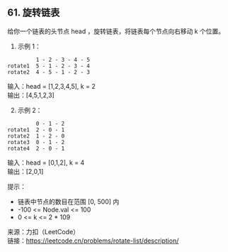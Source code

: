 ## 61. 旋转链表

给你一个链表的头节点 head ，旋转链表，将链表每个节点向右移动 k 个位置。

1. 示例 1：

```
         1 - 2 - 3 - 4 - 5
rotate1  5 - 1 - 2 - 3 - 4
rotate2  4 - 5 - 1 - 2 - 3
```

输入：head = [1,2,3,4,5], k = 2  
输出：[4,5,1,2,3]

2. 示例 2：

```
         0 - 1 - 2
rotate1  2 - 0 - 1
rotate2  1 - 2 - 0
rotate3  0 - 1 - 2
rotate4  2 - 0 - 1
```

输入：head = [0,1,2], k = 4  
 输出：[2,0,1]

提示：

- 链表中节点的数目在范围 [0, 500] 内
- -100 <= Node.val <= 100
- 0 <= k <= 2 \* 109

来源：力扣（LeetCode）  
链接：https://leetcode.cn/problems/rotate-list/description/
